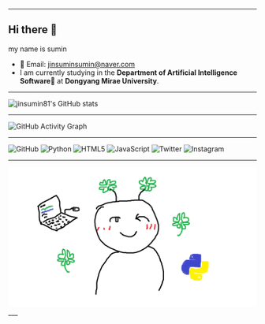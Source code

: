 ___
## Hi there 👋
my name is sumin
- 📧 Email: jinsuminsumin@naver.com
- I am currently studying in the **Department of Artificial Intelligence Software**🤖 at **Dongyang Mirae University**.
___
![jinsumin81's GitHub stats](https://github-readme-stats.vercel.app/api?username=jinsumin81&show_icons=true&theme=radical)

___
![GitHub Activity Graph](https://github-readme-activity-graph.vercel.app/graph?username=jinsumin81&theme=react-dark)


___
![GitHub](https://img.shields.io/badge/GitHub-Profile-skyblue?logo=github)
![Python](https://img.shields.io/badge/Python-Code-skyblue?logo=python)
![HTML5](https://img.shields.io/badge/HTML5-Design-skyblue?logo=html5)
![JavaScript](https://img.shields.io/badge/JavaScript-Dynamic-skyblue?logo=javascript)
![Twitter](https://img.shields.io/badge/Twitter-Follow-skyblue?logo=twitter)
![Instagram](https://img.shields.io/badge/Instagram-Profile-skyblue?logo=instagram)
___
<img src="https://github.com/jinsumin81/jinsumin81/blob/main/%EC%A0%9C%EB%AA%A9%20%EC%97%86%EC%9D%8C.png" alt="프로필사진" />
___
